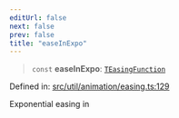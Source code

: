 ```yaml
---
editUrl: false
next: false
prev: false
title: "easeInExpo"
---
```


> `const` **easeInExpo**: [`TEasingFunction`](/api/fabric/namespaces/util/type-aliases/teasingfunction/)

Defined in: [src/util/animation/easing.ts:129](https://github.com/fabricjs/fabric.js/blob/e114448a1bce9b68a3e1bba337bc0c83a35c1aa5/src/util/animation/easing.ts#L129)

Exponential easing in
